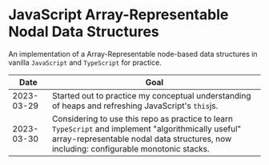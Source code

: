 # JavaScript Array-Representable Nodal Data Structures
An implementation of a Array-Representable node-based data structures in vanilla `JavaScript` and `TypeScript` for practice.

|Date|Goal|
|-|-|
|2023-03-29|Started out to practice my conceptual understanding of heaps and refreshing JavaScript's `this`js.|
|2023-03-30|Considering to use this repo as practice to learn `TypeScript` and implement "algorithmically useful" array-representable nodal data structures, now including: configurable monotonic stacks.|